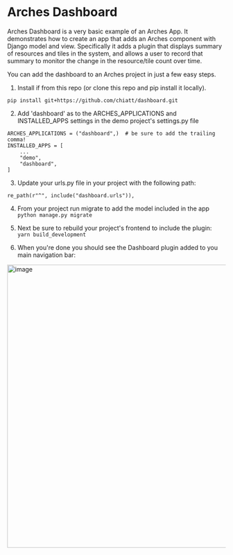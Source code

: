 # Arches Dashboard

Arches Dashboard is a very basic example of an Arches App. It demonstrates how to create an app that adds an Arches component with Django model and view. 
Specifically it adds a plugin that displays summary of resources and tiles in the system, and allows a user to record 
that summary to monitor the change in the resource/tile count over time.

You can add the dashboard to an Arches project in just a few easy steps.

1. Install if from this repo (or clone this repo and pip install it locally). 
```
pip install git+https://github.com/chiatt/dashboard.git
```

2. Add 'dashboard' as to the ARCHES_APPLICATIONS and INSTALLED_APPS settings in the demo project's settings.py file
```
ARCHES_APPLICATIONS = ("dashboard",)  # be sure to add the trailing comma!
INSTALLED_APPS = [
    ...
    "demo",
    "dashboard",
]
```

3. Update your urls.py file in your project with the following path:   
```
re_path(r"^", include("dashboard.urls")),
```

4. From your project run migrate to add the model included in the app
```python manage.py migrate```

5. Next be sure to rebuild your project's frontend to include the plugin:
```yarn build_development```

6. When you're done you should see the Dashboard plugin added to you main navigation bar:
 <img width="652" alt="image" src="https://github.com/chiatt/dashboard/assets/1877663/5c45727d-fee9-46c1-94fa-fa18358353bf">
